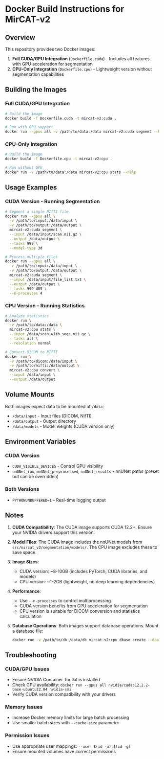 # Docker Build Instructions for MirCAT-v2

## Overview

This repository provides two Docker images:

1. **Full CUDA/GPU Integration** (`Dockerfile.cuda`) - Includes all features with GPU acceleration for segmentation
2. **CPU-Only Integration** (`Dockerfile.cpu`) - Lightweight version without segmentation capabilities

## Building the Images

### Full CUDA/GPU Integration

```bash
# Build the image
docker build -f Dockerfile.cuda -t mircat-v2:cuda .

# Run with GPU support
docker run --gpus all -v /path/to/data:/data mircat-v2:cuda segment --help
```

### CPU-Only Integration

```bash
# Build the image
docker build -f Dockerfile.cpu -t mircat-v2:cpu .

# Run without GPU
docker run -v /path/to/data:/data mircat-v2:cpu stats --help
```

## Usage Examples

### CUDA Version - Running Segmentation

```bash
# Segment a single NIfTI file
docker run --gpus all \
  -v /path/to/input:/data/input \
  -v /path/to/output:/data/output \
  mircat-v2:cuda segment \
  --input /data/input/scan.nii.gz \
  --output /data/output \
  --tasks 999 \
  --model-type 3d

# Process multiple files
docker run --gpus all \
  -v /path/to/input:/data/input \
  -v /path/to/output:/data/output \
  mircat-v2:cuda segment \
  --input /data/input/file_list.txt \
  --output /data/output \
  --tasks 999 485 \
  --n-processes 4
```

### CPU Version - Running Statistics

```bash
# Analyze statistics
docker run \
  -v /path/to/data:/data \
  mircat-v2:cpu stats \
  --input /data/scan_with_segs.nii.gz \
  --tasks all \
  --resolution normal

# Convert DICOM to NIfTI
docker run \
  -v /path/to/dicom:/data/input \
  -v /path/to/nifti:/data/output \
  mircat-v2:cpu convert \
  --input /data/input \
  --output /data/output
```

## Volume Mounts

Both images expect data to be mounted at `/data`:

- `/data/input` - Input files (DICOM, NIfTI)
- `/data/output` - Output directory
- `/data/models` - Model weights (CUDA version only)

## Environment Variables

### CUDA Version
- `CUDA_VISIBLE_DEVICES` - Control GPU visibility
- `nnUNet_raw`, `nnUNet_preprocessed`, `nnUNet_results` - nnUNet paths (preset but can be overridden)

### Both Versions
- `PYTHONUNBUFFERED=1` - Real-time logging output

## Notes

1. **CUDA Compatibility**: The CUDA image supports CUDA 12.2+. Ensure your NVIDIA drivers support this version.

2. **Model Files**: The CUDA image includes the nnUNet models from `src/mircat_v2/segmentation/models/`. The CPU image excludes these to save space.

3. **Image Sizes**:
   - CUDA version: ~8-10GB (includes PyTorch, CUDA libraries, and models)
   - CPU version: ~1-2GB (lightweight, no deep learning dependencies)

4. **Performance**:
   - Use `--n-processes` to control multiprocessing
   - CUDA version benefits from GPU acceleration for segmentation
   - CPU version is suitable for DICOM conversion and statistics calculation

5. **Database Operations**: Both images support database operations. Mount a database file:
   ```bash
   docker run -v /path/to/db:/data/db mircat-v2:cpu dbase create --dbase-path /data/db/mircat.db
   ```

## Troubleshooting

### CUDA/GPU Issues
- Ensure NVIDIA Container Toolkit is installed
- Check GPU availability: `docker run --gpus all nvidia/cuda:12.2.2-base-ubuntu22.04 nvidia-smi`
- Verify CUDA version compatibility with your drivers

### Memory Issues
- Increase Docker memory limits for large batch processing
- Use smaller batch sizes with `--cache-size` parameter

### Permission Issues
- Use appropriate user mappings: `--user $(id -u):$(id -g)`
- Ensure mounted volumes have correct permissions